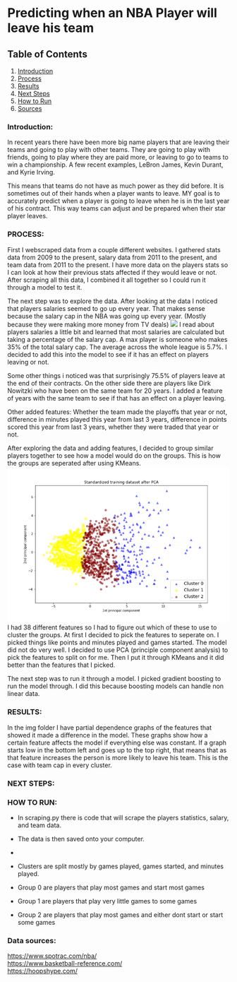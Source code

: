 # Predicting when an NBA Player will leave his team

## Table of Contents
1. [Introduction](#intro)
2. [Process](#process)
3. [Results](#results)
4. [Next Steps](#next)
5. [How to Run](#how_to)
6. [Sources](#source)

<a name="intro"></a>
### Introduction:  
In recent years there have been more big name players that are leaving their teams and going to play with other teams. They are going to play with friends, going to play where they are paid more, or leaving to go to teams to win a championship. A few recent examples, LeBron James, Kevin Durant, and Kyrie Irving.

This means that teams do not have as much power as they did before. It is sometimes out of their hands when a player wants to leave. MY goal is to accurately predict when a player is going to leave when he is in the last year of his contract. This way teams can adjust and be prepared when their star player leaves.

<a name="process"></a>
### PROCESS:   
First I webscraped data from a couple different websites. I gathered stats data from 2009 to the present, salary data from 2011 to the present, and team data from 2011 to the present. I have more data on the players stats so I can look at how their previous stats affected if they would leave or not.  
After scraping all this data, I combined it all together so I could run it through a model to test it.  

The next step was to explore the data. After looking at the data I noticed that players salaries seemed to go up every year. That makes sense because the salary cap in the NBA was going up every year. (Mostly because they were making more money from TV deals)
![](salary_cap_change.png)
I read about players salaries a little bit and learned that most salaries are calculated but taking a percentage of the salary cap. A max player is someone who makes 35% of the total salary cap. The average across the whole league is 5.7%. I decided to add this into the model to see if it has an effect on players leaving or not.

Some other things i noticed was that surprisingly 75.5% of players leave at the end of their contracts. On the other side there are players like Dirk Nowitzki who have been on the same team for 20 years. I added a feature of years with the same team to see if that has an effect on a player leaving.

Other added features: Whether the team made the playoffs that year or not, difference in minutes played this year from last 3 years, difference in points scored this year from last 3 years, whether they were traded that year or not.

After exploring the data and adding features, I decided to group similar players together to see how a model would do on the groups. This is how the groups are seperated after using KMeans.
![](clusters_pca.png)
I had 38 different features so I had to figure out which of these to use to cluster the groups. At first I decided to pick the features to seperate on. I picked things like points and minutes played and games started. The model did not do very well. I decided to use PCA (principle component analysis) to pick the features to split on for me. Then I put it through KMeans and it did better than the features that I picked.

The next step was to run it through a model. I picked gradient boosting to run the model through. I did this because boosting models can handle non linear data. 

<a name="results"></a>
### RESULTS:

In the img folder I have partial dependence graphs of the features that showed it made a difference in the model. These graphs show how a certain feature affects the model if everything else was constant. If a graph starts low in the bottom left and goes up to the top right, that means that as that feature increases the person is more likely to leave his team. This is the case with team cap in every cluster.

<a name="next"></a>
### NEXT STEPS:

<a name="how_to"></a>
### HOW TO RUN:
- In scraping.py there is code that will scrape the players statistics, salary, and team data.
- The data is then saved onto your computer.
- 




- Clusters are split mostly by games played, games started, and minutes played.
- Group 0 are players that play most games and start most games
- Group 1 are players that play very little games to some games
- Group 2 are players that play most games and either dont start or start some games

 

<a name="source"></a>
### Data sources:  
https://www.spotrac.com/nba/  
https://www.basketball-reference.com/  
https://hoopshype.com/  